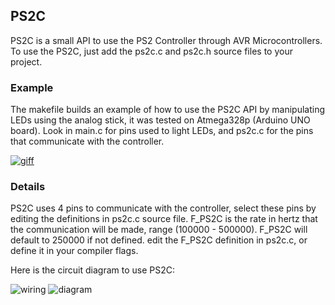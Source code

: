 ## PS2C
PS2C is a small API to use the PS2 Controller through AVR Microcontrollers.
To use the PS2C, just add the ps2c.c and ps2c.h source files to your project.

### Example
The makefile builds an example of how to use the PS2C API by manipulating LEDs using the analog stick, it was tested on Atmega328p (Arduino UNO board).
Look in main.c for pins used to light LEDs, and ps2c.c for the pins that communicate with the controller.

[![giff](https://user-images.githubusercontent.com/11935784/30407023-2046349e-98cc-11e7-970d-6c117b176b94.gif)](https://www.youtube.com/watch?v=_h1dANNXZOw)

### Details
PS2C uses 4 pins to communicate with the controller, select these pins by editing
the definitions in ps2c.c source file.
F_PS2C is the rate in hertz that the communication will be made, range (100000 - 500000).
F_PS2C will default to 250000 if not defined. edit the F_PS2C definition in ps2c.c, or define it in your compiler flags.

Here is the circuit diagram to use PS2C:

![wiring](https://user-images.githubusercontent.com/11935784/30391091-a2fdcd18-988e-11e7-9561-003a0468e4dc.jpg "Dualshock 2 wires")
![diagram](https://user-images.githubusercontent.com/11935784/30390726-6c283162-988d-11e7-8999-d177818f56dc.png "AVR to Dualshock Diagram")



